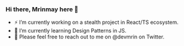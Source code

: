 ### Hi there, Mrinmay here 👋

- ⚡ I’m currently working on a stealth project in React/TS ecosystem. 
- 🌱 I’m currently learning Design Patterns in JS.  
- 🤝 Please feel free to reach out to me on @devmrin on Twitter.

